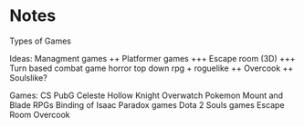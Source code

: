 # Notes

Types of Games

Ideas:
    Managment games ++
    Platformer games +++
    Escape room (3D) +++
    Turn based combat game
    horror top down rpg +
    roguelike ++
    Overcook ++
    Soulslike?

Games:
    CS
    PubG
    Celeste
    Hollow Knight
    Overwatch
    Pokemon
    Mount and Blade
    RPGs
    Binding of Isaac
    Paradox games
    Dota 2
    Souls games
    Escape Room
    Overcook
